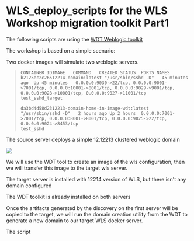 # WLS\_deploy\_scripts for the WLS Workshop migration toolkit Part1

The following scripts are using the [WDT Weblogic toolkit](https://github.com/oracle/weblogic-deploy-tooling/blob/master/samples/docker-domain/README.md)

The workshop is based on a simple scenario:

Two docker images will simulate two weblogic servers.

> ```
> CONTAINER IDIMAGE   COMMAND   CREATED STATUS  PORTS NAMES
> b2125ec2c26512214-domain:latest "/usr/sbin/sshd -D"   45 minutes ago  Up 45 minutes   0.0.0.0:9030->22/tcp, 0.0.0.0:9001->7001/tcp, 0.0.0.0:10001->8001/tcp, 0.0.0.0:9029->9001/tcp, 0.0.0.0:9028->10001/tcp, 0.0.0.0:9027->11001/tcp   test_sshd_target
> 
> da3bd4d58d2312213-domain-home-in-image-wdt:latest   "/usr/sbin/sshd -D"   2 hours ago Up 2 hours  0.0.0.0:7001->7001/tcp, 0.0.0.0:8001->8001/tcp, 0.0.0.0:9025->22/tcp, 0.0.0.0:9024->8453/tcp                                                      test_sshd
> ```
>
> 
>

The source server deploys a simple 12.12213 clustered weblogic domain

![](C:\projects\GitHub\WLS_deploy_scripts\images\source_cluster.jpg)

We will use the WDT tool to create an image of the wls configuration, then we will transfer this image to the target wls server.

The target server is installed with 12214 version of WLS, but there isn't any domain configured

The WDT toolkit is already installed on both servers

Once the artifacts generated by the discovery on the first server will be copied to the target, we will run the domain creation utility from the WDT to generate a new domain  to our target WLS docker server.

The script 



